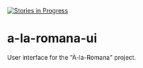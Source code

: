 [![Stories in Progress](https://badge.waffle.io/Kalimaha/a-la-romana.svg?label=in%20progress&title=Progress)](http://waffle.io/Kalimaha/a-la-romana)

# a-la-romana-ui
User interface for the "À-la-Romana" project.
